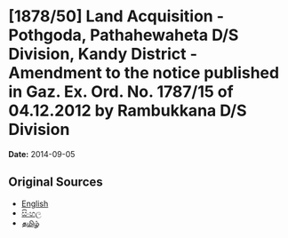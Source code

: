 # [1878/50] Land Acquisition - Pothgoda, Pathahewaheta D/S Division, Kandy District - Amendment to the notice published in Gaz. Ex. Ord. No. 1787/15 of 04.12.2012 by Rambukkana D/S Division

**Date:** 2014-09-05

## Original Sources

- [English](https://documents.gov.lk/view/extra-gazettes/2014/9/1878-50_E.pdf)
- [සිංහල](https://documents.gov.lk/view/extra-gazettes/2014/9/1878-50_S.pdf)
- [தமிழ்](https://documents.gov.lk/view/extra-gazettes/2014/9/1878-50_T.pdf)
